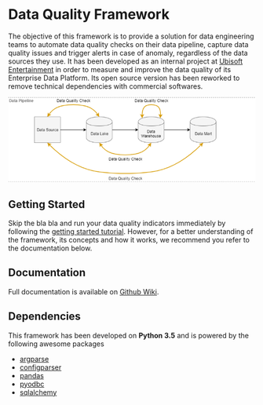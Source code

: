 # Data Quality Framework
The objective of this framework is to provide a solution for data engineering teams to automate data quality checks on their data pipeline, capture data quality issues and trigger alerts in case of anomaly, regardless of the data sources they use. It has been developed as an internal project at [Ubisoft Entertainment](https://www.ubisoft.com) in order to measure and improve the data quality of its Enterprise Data Platform. Its open source version has been reworked to remove technical dependencies with commercial softwares.

![Data pipeline](/doc/data_pipeline.png)

## Getting Started
Skip the bla bla and run your data quality indicators immediately by following the [getting started tutorial](https://github.com/alexisrolland/data-quality/wiki/Getting-Started). However, for a better understanding of the framework, its concepts and how it works, we recommend you refer to the documentation below.

## Documentation
Full documentation is available on [Github Wiki](https://github.com/alexisrolland/data-quality/wiki).

## Dependencies
This framework has been developed on **Python 3.5** and is powered by the following awesome packages
* [argparse](https://docs.python.org/3/library/argparse.html)
* [configparser](https://docs.python.org/3/library/configparser.html)
* [pandas](http://pandas.pydata.org/)
* [pyodbc](https://github.com/mkleehammer/pyodbc)
* [sqlalchemy](https://www.sqlalchemy.org/)
